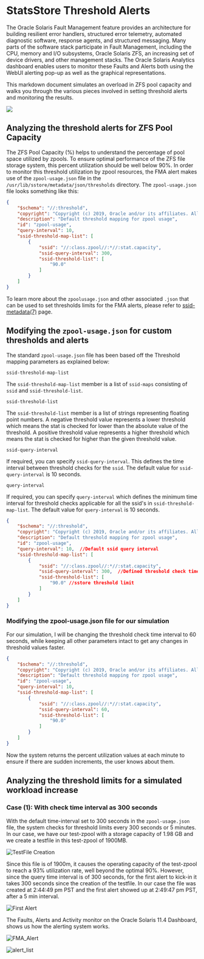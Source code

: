 # StatsStore Threshold Alerts

The Oracle Solaris Fault Management feature provides an architecture for building resilient error handlers, structured error telemetry, automated diagnostic software, response agents, and structured messaging. Many parts of the software stack participate in Fault Management, including the CPU, memory and I/O subsystems, Oracle Solaris ZFS, an increasing set of device drivers, and other management stacks. The Oracle Solaris Analytics dashboard enables users to monitor these Faults and Alerts both using the WebUI alerting pop-up as well as the graphical representations.

This markdown document simulates an overload in ZFS pool capacity and walks you through the various pieces involved in setting threshold alerts and monitoring the results.

![](/Blog_Supplements/Threshold_FMA_Alerts/Screenshots/FMA.png)

## Analyzing the threshold alerts for  ZFS Pool Capacity

The ZFS Pool Capacity (%) helps to understand the percentage of pool space utilized by zpools. To ensure optimal performance of the ZFS file storage system, this percent utilization should be well below 90%. In order to monitor this threshold utilization by zpool resources, the FMA alert makes use of the `zpool-usage.json` file in the `/usr/lib/sstore/metadata/json/thresholds` directory. The `zpool-usage.json` file looks something like this:

```json
{
    "$schema": "//:threshold",
    "copyright": "Copyright (c) 2019, Oracle and/or its affiliates. All rights reserved.",
    "description": "Default threshold mapping for zpool usage",
    "id": "zpool-usage",
    "query-interval": 10,
    "ssid-threshold-map-list": [
        {
            "ssid": "//:class.zpool//:*//:stat.capacity",
            "ssid-query-interval": 300,
            "ssid-threshold-list": [
                "90.0"
            ]
        }
    ]
}
```

To learn more about the `zpoolusage.json` and other associated `.json` that can be used to set thresholds limits for the FMA alerts, please refer to [ssid-metadata(7)](https://docs.oracle.com/cd/E88353_01/html/E37853/ssid-metadata-7.html) page.

## Modifying the `zpool-usage.json` for custom thresholds and alerts

The standard `zpool-usage.json` file has been based off the Threshold mapping parameters as explained below:

```
ssid-threshold-map-list
```

The `ssid-threshold-map-list` member is a list of `ssid-maps` consisting of `ssid` and `ssid-threshold-list`.

```
ssid-threshold-list
```

The `ssid-threshold-list` member is a list of strings representing floating point numbers. A negative threshold value represents a lower threshold which means the stat is checked for lower than the absolute value of the threshold. A positive threshold value represents a higher threshold which means the stat is checked for higher than the given threshold value.

```
ssid-query-interval
```

If required, you can specify `ssid-query-interval`. This defines the time interval between threshold checks for the `ssid`. The default value for `ssid-query-interval` is 10 seconds.

```
query-interval
```

If required, you can specify `query-interval` which defines the minimum time interval for threshold checks applicable for all the ssid's in `ssid-threshold-map-list`. The default value for `query-interval` is 10 seconds.

```json
{
    "$schema": "//:threshold",
    "copyright": "Copyright (c) 2019, Oracle and/or its affiliates. All rights reserved.",
    "description": "Default threshold mapping for zpool usage",
    "id": "zpool-usage",
    "query-interval": 10,  //Default ssid query interval
    "ssid-threshold-map-list": [
        {
            "ssid": "//:class.zpool//:*//:stat.capacity",
            "ssid-query-interval": 300,  //Defined threshold check time interval(300 seconds=5 minutes)
            "ssid-threshold-list": [
                "90.0" //sstore threshold limit
            ]
        }
    ]
}
```

### Modifying the zpool-usage.json file for our simulation

For our simulation, I will be changing the threshold check time interval to 60 seconds, while keeping all other parameters intact to get any changes in threshold values faster.

```json
{
    "$schema": "//:threshold",
    "copyright": "Copyright (c) 2019, Oracle and/or its affiliates. All rights reserved.",
    "description": "Default threshold mapping for zpool usage",
    "id": "zpool-usage",
    "query-interval": 10,  
    "ssid-threshold-map-list": [
        {
            "ssid": "//:class.zpool//:*//:stat.capacity",
            "ssid-query-interval": 60,  
            "ssid-threshold-list": [
                "90.0" 
            ]
        }
    ]
}
```

Now the system returns the percent utilization values at each minute to ensure if there are sudden increments, the user knows about them.



## Analyzing the threshold limits for a simulated workload increase

### Case (1): With check time interval as 300 seconds

With the default time-interval set to 300 seconds in the `zpool-usage.json` file, the system checks for threshold limits every 300 seconds or 5 minutes. In our case, we have our test-zpool with a storage capacity of 1.98 GB and we create a testfile in this test-zpool of 1900MB.

![TestFile Creation](/Blog_Supplements/Threshold_FMA_Alerts/Screenshots/300sec_interval_testfile.png)



Since this file is of 1900m, it causes the operating capacity of the test-zpool to reach a 93% utilization rate, well beyond the optimal 90%. However, since the query time interval is of 300 seconds, for the first alert to kick-in it takes 300 seconds since the creation of the testfile. In our case the file was created at 2:44:49 pm PST and the first alert showed up at 2:49:47 pm PST, after a 5 min interval.

![First Alert](/Blog_Supplements/Threshold_FMA_Alerts/Screenshots/firstalert.png)



The Faults, Alerts and Activity monitor on the Oracle Solaris 11.4 Dashboard, shows us how the alerting system works.

![FMA_Alert](/Blog_Supplements/Threshold_FMA_Alerts/Screenshots/FMA_Alert.png)



![alert_list](/Blog_Supplements/Threshold_FMA_Alerts/Screenshots/alerts_list.png)












